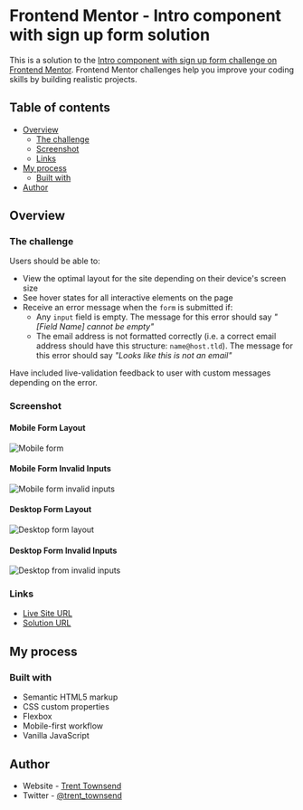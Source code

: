 # Frontend Mentor - Intro component with sign up form solution

This is a solution to the [Intro component with sign up form challenge on Frontend Mentor](https://www.frontendmentor.io/challenges/intro-component-with-signup-form-5cf91bd49edda32581d28fd1). Frontend Mentor challenges help you improve your coding skills by building realistic projects. 

## Table of contents

- [Overview](#overview)
  - [The challenge](#the-challenge)
  - [Screenshot](#screenshot)
  - [Links](#links)
- [My process](#my-process)
  - [Built with](#built-with)
- [Author](#author)

## Overview

### The challenge

Users should be able to:

- View the optimal layout for the site depending on their device's screen size
- See hover states for all interactive elements on the page
- Receive an error message when the `form` is submitted if:
  - Any `input` field is empty. The message for this error should say *"[Field Name] cannot be empty"*
  - The email address is not formatted correctly (i.e. a correct email address should have this structure: `name@host.tld`). The message for this error should say *"Looks like this is not an email"*

Have included live-validation feedback to user with custom messages depending on the error.

### Screenshot

#### Mobile Form Layout
![Mobile form](./images/Screenshot-signup-form-mobile.png)
#### Mobile Form Invalid Inputs
![Mobile form invalid inputs](./images/Screenshot-signup-form-mobile-invalid.png)
#### Desktop Form Layout
![Desktop form layout](./images/Screenshot-signup-form-desktop.png)
#### Desktop Form Invalid Inputs
![Desktop from invalid inputs](./images/Screenshot-signup-form-desktop-invalid.png)
### Links

- [Live Site URL](https://trent-townsend.github.io/sign-up-form/)
- [Solution URL](https://github.com/trent-townsend/sign-up-form)

## My process

### Built with
- Semantic HTML5 markup
- CSS custom properties
- Flexbox
- Mobile-first workflow
- Vanilla JavaScript


## Author

- Website - [Trent Townsend](https://www.your-site.com)
- Twitter - [@trent_townsend](https://www.twitter.com/trent_townsend)

